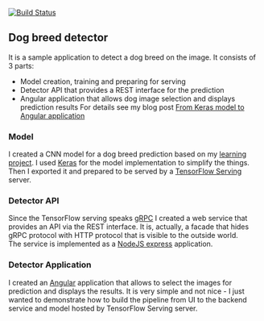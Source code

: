 [![Build Status](https://travis-ci.org/Vetal1977/tf_serving_keras.svg?branch=master)](https://travis-ci.org/Vetal1977/tf_serving_keras)

## Dog breed detector
It is a sample application to detect a dog breed on the image. It consists of 3 parts:
- Model creation, training and preparing for serving
- Detector API that provides a REST interface for the prediction
- Angular application that allows dog image selection and displays prediction results
For details see my blog post [From Keras model to Angular application](https://towardsdatascience.com/from-keras-model-to-angular-application-491d3f6c4455)

### Model
I created a CNN model for a dog breed prediction based on my [learning project](https://github.com/Vetal1977/aind2-dog-project). I used [Keras](https://github.com/keras-team/keras) for the model implementation to simplify the things. Then I exported it and prepared to be served by a [TensorFlow Serving](https://github.com/tensorflow/serving) server.

### Detector API
Since the TensorFlow serving speaks [gRPC](https://grpc.io/) I created a web service that provides an API
via the REST interface. It is, actually, a facade that hides gRPC protocol with HTTP protocol that is visible to the outside world.  
The service is implemented as a [NodeJS express](https://expressjs.com/) application.

### Detector Application
I created an [Angular](https://angular.io) application that allows to select the images for prediction and displays the results. It is very simple and not nice - I just wanted to demonstrate how to build the pipeline from UI to the backend service and model hosted by TensorFlow Serving server.
